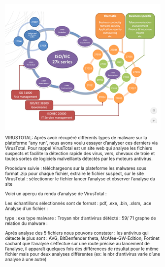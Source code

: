   
![image](Tools_Legal_Utilisation\VirusTotal\Capture2.PNG)

VIRUSTOTAL:
Après avoir récupéré différents types de malware sur la plateforme “any run”, nous avons voulu essayer d’analyser ces derniers via VirusTotal.
Pour rappel VirusTotal est un site web qui analyse les fichiers suspects et facilite la détection rapide des virus, vers, chevaux de troie et toutes sortes de logiciels malveillants détectés par les moteurs antivirus.

Procédure suivie :
téléchargeons sur la plateforme les malwares sous format .zip
pour chaque fichier, extraire le fichier suspect,
sur le site VirusTotal : sélectionner le fichier 
lancer l’analyse et observer l’analyse du site

Voici un aperçu du rendu d’analyse de VirusTotal :


Les échantillons sélectionnés sont de format : pdf, .exe, .bin, .xlsm, .ace
Analyse d’un fichier : 


type : exe
type malware : Troyan
nbr d’antivirus détécté : 59/ 71
graphe de relation du malware :





Après analyse des 5 fichiers nous pouvons constater :
les antivirus qui détecte le plus sont : AVG, BitDenfender theta, McAfee-GW-Edition, Fortinet
sachant que l’analyse s’effectue sur une route précise au lancement de l’analyse, il apparaît quelques fois des différences de résultat pour le même fichier mais pour deux analyses différentes (ex: le nbr d’antivirus varie d’une analyse à une autre)

